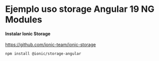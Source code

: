 # Ejemplo uso storage Angular 19 NG Modules

#### Instalar Ionic Storage

<https://github.com/ionic-team/ionic-storage>

`npm install @ionic/storage-angular`
